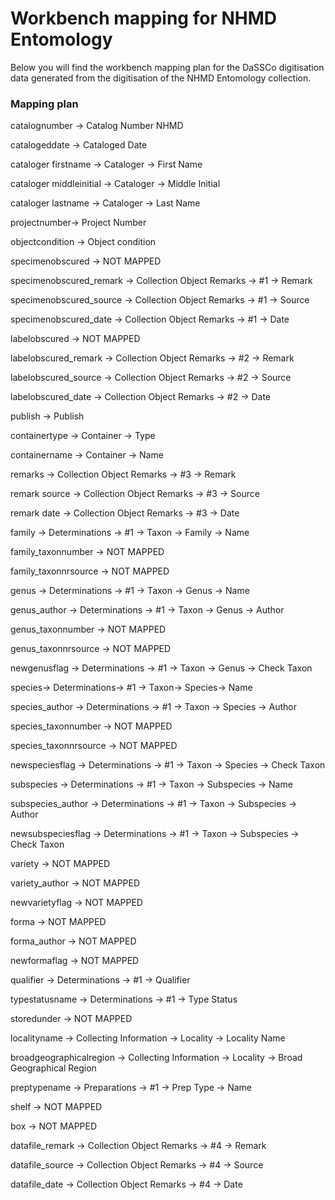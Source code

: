 # Workbench mapping for NHMD Entomology 

Below you will find the workbench mapping plan for the DaSSCo digitisation data generated from the digitisation of the NHMD Entomology collection.

### Mapping plan

catalognumber ->
Catalog Number NHMD

catalogeddate ->
Cataloged Date

cataloger firstname ->
Cataloger ->
First Name 
 
cataloger middleinitial ->
Cataloger ->
Middle Initial 
 
cataloger lastname ->
Cataloger ->
Last Name

projectnumber->
Project Number

objectcondition -> 
Object condition

specimenobscured ->
NOT MAPPED

specimenobscured_remark ->
Collection Object Remarks ->
 #1 ->
Remark

specimenobscured_source ->
Collection Object Remarks ->
 #1 ->
Source

specimenobscured_date ->
Collection Object Remarks ->
 #1 ->
Date

labelobscured -> NOT MAPPED

labelobscured_remark ->
Collection Object Remarks ->
 #2 ->
Remark

labelobscured_source ->
Collection Object Remarks ->
 #2 ->
Source

labelobscured_date ->
Collection Object Remarks ->
 #2 ->
Date

publish ->
Publish

containertype -> 
Container -> 
Type

containername -> 
Container -> 
Name

remarks ->
Collection Object Remarks ->
 #3 ->
Remark

remark source ->
Collection Object Remarks ->
 #3 ->
Source

remark date ->
Collection Object Remarks ->
 #3 ->
Date

family ->
Determinations ->
 #1 ->
Taxon ->
Family ->
Name

family_taxonnumber -> 
NOT MAPPED

family_taxonnrsource -> 
NOT MAPPED

genus ->
Determinations ->
 #1 ->
Taxon ->
Genus ->
Name

genus_author ->
Determinations ->
 #1 ->
Taxon ->
Genus ->
Author

genus_taxonnumber -> 
NOT MAPPED

genus_taxonnrsource -> 
NOT MAPPED

newgenusflag ->
Determinations ->
 #1 ->
Taxon ->
Genus ->
Check Taxon 

species->
Determinations->
 #1 ->
Taxon->
Species->
Name

species_author ->
Determinations ->
 #1 ->
Taxon ->
Species ->
Author

species_taxonnumber -> 
NOT MAPPED

species_taxonnrsource -> 
NOT MAPPED

newspeciesflag ->
Determinations ->
 #1 ->
Taxon ->
Species ->
Check Taxon

subspecies ->
Determinations ->
 #1 ->
Taxon ->
Subspecies ->
Name

subspecies_author ->
Determinations ->
 #1 ->
Taxon ->
Subspecies ->
Author

newsubspeciesflag ->
Determinations ->
 #1 ->
Taxon ->
Subspecies ->
Check Taxon

variety -> NOT MAPPED

variety_author -> NOT MAPPED

newvarietyflag -> NOT MAPPED

forma -> NOT MAPPED

forma_author -> NOT MAPPED

newformaflag -> NOT MAPPED

qualifier ->
Determinations ->
 #1 ->
Qualifier

typestatusname ->
Determinations ->
  #1 ->
Type Status 

storedunder -> NOT MAPPED
 
localityname ->
Collecting Information ->
Locality ->
Locality Name 
 
broadgeographicalregion ->
Collecting Information ->
Locality ->
Broad Geographical Region 
 
preptypename ->
Preparations ->
 #1 ->
Prep Type ->
Name 

shelf -> NOT MAPPED
 
box -> NOT MAPPED

datafile_remark ->
Collection Object Remarks ->
 #4 ->
Remark

datafile_source ->
Collection Object Remarks ->
 #4 ->
Source

datafile_date ->
Collection Object Remarks ->
 #4 ->
Date


 

